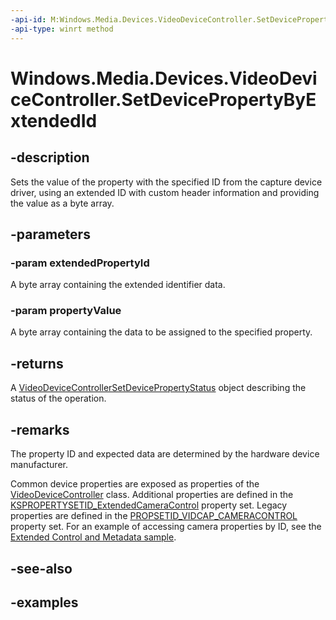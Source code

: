 ```yaml
---
-api-id: M:Windows.Media.Devices.VideoDeviceController.SetDevicePropertyByExtendedId(System.Byte[],System.Byte[])
-api-type: winrt method
---
```


<!-- Method syntax.
public VideoDeviceControllerSetDevicePropertyStatus VideoDeviceController.SetDevicePropertyByExtendedId(Byte[] extendedPropertyId, Byte[] propertyValue)
-->

# Windows.Media.Devices.VideoDeviceController.SetDevicePropertyByExtendedId


## -description

Sets the value of the property with the specified ID from the capture device driver, using an extended ID with custom header information and providing the value as a byte array.

## -parameters

### -param extendedPropertyId

A byte array containing the extended identifier data.

### -param propertyValue

A byte array containing the data to be assigned to the specified property.

## -returns

A [VideoDeviceControllerSetDevicePropertyStatus](videodevicecontrollersetdevicepropertystatus.md) object describing the status of the operation.

## -remarks

The property ID and expected data are determined by the hardware device manufacturer.

Common device properties are exposed as properties of the [VideoDeviceController](videodevicecontroller.md) class. Additional properties are defined in the [KSPROPERTYSETID_ExtendedCameraControl](/windows-hardware/drivers/stream/kspropertysetid-extendedcameracontrol) property set. Legacy properties are defined in the [PROPSETID_VIDCAP_CAMERACONTROL](/windows-hardware/drivers/stream/propsetid-vidcap-cameracontrol) property set. For an example of accessing camera properties by ID, see the [Extended Control and Metadata sample](https://github.com/microsoft/Windows-Camera/tree/master/Samples/ExtendedControlAndMetadata).

## -see-also

## -examples

